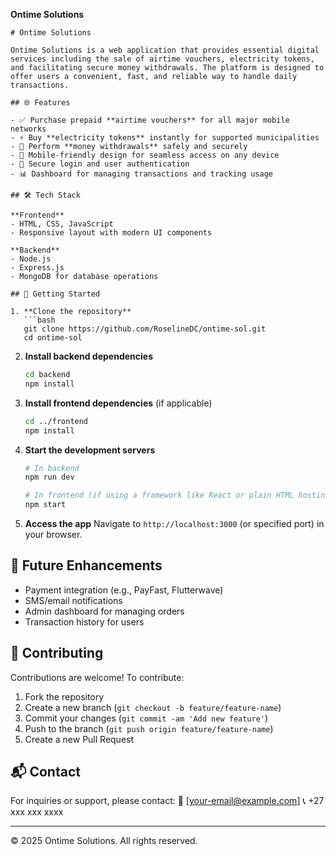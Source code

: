 **Ontime Solutions**


```
# Ontime Solutions

Ontime Solutions is a web application that provides essential digital services including the sale of airtime vouchers, electricity tokens, and facilitating secure money withdrawals. The platform is designed to offer users a convenient, fast, and reliable way to handle daily transactions.

## 🌐 Features

- ✅ Purchase prepaid **airtime vouchers** for all major mobile networks
- ⚡ Buy **electricity tokens** instantly for supported municipalities
- 💸 Perform **money withdrawals** safely and securely
- 📱 Mobile-friendly design for seamless access on any device
- 🔐 Secure login and user authentication
- 📊 Dashboard for managing transactions and tracking usage

## 🛠️ Tech Stack

**Frontend**  
- HTML, CSS, JavaScript  
- Responsive layout with modern UI components

**Backend**  
- Node.js  
- Express.js  
- MongoDB for database operations

## 🚀 Getting Started

1. **Clone the repository**
   ```bash
   git clone https://github.com/RoselineDC/ontime-sol.git
   cd ontime-sol
````

2. **Install backend dependencies**

   ```bash
   cd backend
   npm install
   ```

3. **Install frontend dependencies** (if applicable)

   ```bash
   cd ../frontend
   npm install
   ```

4. **Start the development servers**

   ```bash
   # In backend
   npm run dev

   # In frontend (if using a framework like React or plain HTML hosting)
   npm start
   ```

5. **Access the app**
   Navigate to `http://localhost:3000` (or specified port) in your browser.

## 🧾 Future Enhancements

* Payment integration (e.g., PayFast, Flutterwave)
* SMS/email notifications
* Admin dashboard for managing orders
* Transaction history for users

## 🤝 Contributing

Contributions are welcome! To contribute:

1. Fork the repository
2. Create a new branch (`git checkout -b feature/feature-name`)
3. Commit your changes (`git commit -am 'Add new feature'`)
4. Push to the branch (`git push origin feature/feature-name`)
5. Create a new Pull Request

## 📬 Contact

For inquiries or support, please contact:
📧 \[[your-email@example.com](mailto:your-email@example.com)]
📞 +27 xxx xxx xxxx

---

© 2025 Ontime Solutions. All rights reserved.

```